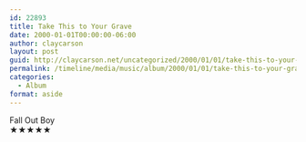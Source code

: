 ```yaml
---
id: 22893
title: Take This to Your Grave
date: 2000-01-01T00:00:00-06:00
author: claycarson
layout: post
guid: http://claycarson.net/uncategorized/2000/01/01/take-this-to-your-grave/
permalink: /timeline/media/music/album/2000/01/01/take-this-to-your-grave/
categories:
  - Album
format: aside
---
```

<div class="media-details"></div>

<div class="media-creator">Fall Out Boy</div>

<div class="media-rating">★★★★★</div>